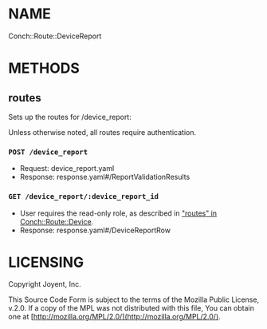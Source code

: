 # NAME

Conch::Route::DeviceReport

# METHODS

## routes

Sets up the routes for /device\_report:

Unless otherwise noted, all routes require authentication.

### `POST /device_report`

- Request: device\_report.yaml
- Response: response.yaml#/ReportValidationResults

### `GET /device_report/:device_report_id`

- User requires the read-only role, as described in ["routes" in Conch::Route::Device](../modules/Conch::Route::Device#routes).
- Response: response.yaml#/DeviceReportRow

# LICENSING

Copyright Joyent, Inc.

This Source Code Form is subject to the terms of the Mozilla Public License,
v.2.0. If a copy of the MPL was not distributed with this file, You can obtain
one at [http://mozilla.org/MPL/2.0/](http://mozilla.org/MPL/2.0/).
